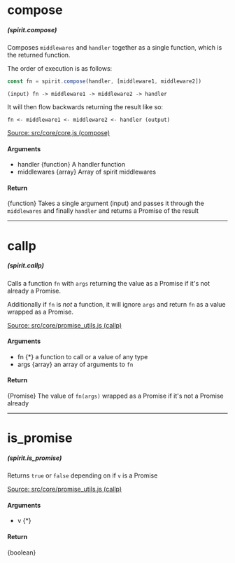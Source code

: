 # compose
##### (spirit.compose)

Composes `middlewares` and `handler` together as a single function, which is the returned function.

The order of execution is as follows:
```js
const fn = spirit.compose(handler, [middleware1, middleware2])
```

`(input) fn -> middleware1 -> middleware2 -> handler`

It will then flow backwards returning the result like so:

`fn <- middleware1 <- middleware2 <- handler (output)`

[Source: src/core/core.js (compose)](../../src/core/core.js#L25)

#### Arguments
* handler {function} A handler function
* middlewares {array} Array of spirit middlewares

#### Return
{function} Takes a single argument (input) and passes it through the `middlewares` and finally `handler` and returns a Promise of the result


-----------------------------------------------------


# callp
##### (spirit.callp)

Calls a function `fn` with `args` returning the value as a Promise if it's not already a Promise.

Additionally if `fn` is _not_ a function, it will ignore `args` and return `fn` as a value wrapped as a Promise.

[Source: src/core/promise_utils.js (callp)](../../src/core/promise_utils.js#L20)

#### Arguments
* fn {*} a function to call or a value of any type
* args {array} an array of arguments to `fn`

#### Return
{Promise} The value of `fn(args)` wrapped as a Promise if it's not a Promise already


--------------------------------------------------


# is_promise
##### (spirit.is_promise)

Returns `true` or `false` depending on if `v` is a Promise

[Source: src/core/promise_utils.js (callp)](../../src/core/promise_utils.js#L20)

#### Arguments
* v {*} 

#### Return
{boolean}
